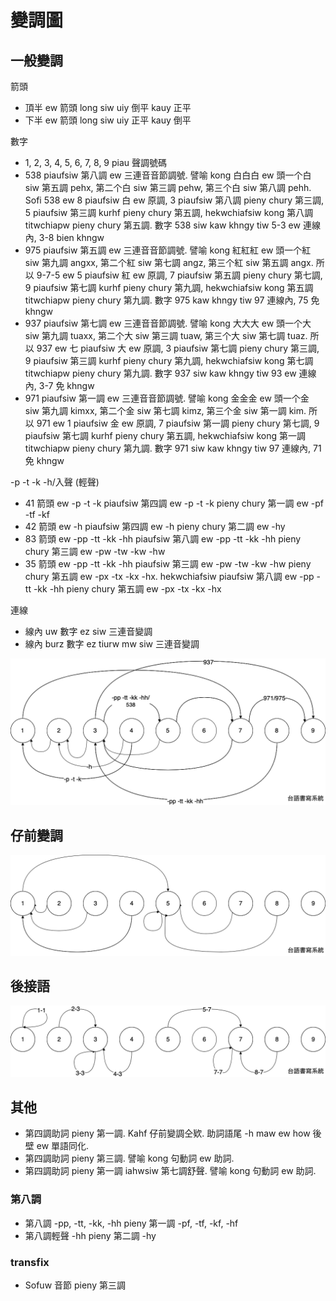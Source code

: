 # 變調圖

## 一般變調

箭頭

* 頂半 ew 箭頭 long siw uiy 倒平 kauy 正平
* 下半 ew 箭頭 long siw uiy 正平 kauy 倒平

數字

* 1, 2, 3, 4, 5, 6, 7, 8, 9 piau 聲調號碼
* 538 piaufsiw 第八調 ew 三連音音節調號. 譬喻 kong 白白白 ew 頭一个白 siw 第五調 pehx, 第二个白 siw 第三調 pehw, 第三个白 siw 第八調 pehh. Sofi 538 ew 8 piaufsiw 白 ew 原調, 3 piaufsiw 第八調 pieny chury 第三調, 5 piaufsiw 第三調 kurhf pieny chury 第五調, hekwchiafsiw kong 第八調 titwchiapw pieny chury 第五調. 數字 538 siw kaw khngy tiw 5-3 ew 連線內, 3-8 bien khngw
* 975 piaufsiw 第五調 ew 三連音音節調號. 譬喻 kong 紅紅紅 ew 頭一个紅 siw 第九調 angxx, 第二个紅 siw 第七調 angz, 第三个紅 siw 第五調 angx. 所以 9-7-5 ew 5 piaufsiw 紅 ew 原調, 7 piaufsiw 第五調 pieny chury 第七調, 9 piaufsiw 第七調 kurhf pieny chury 第九調, hekwchiafsiw kong 第五調 titwchiapw pieny chury 第九調. 數字 975 kaw khngy tiw 97 連線內, 75 免 khngw
* 937 piaufsiw 第七調 ew 三連音音節調號. 譬喻 kong 大大大 ew 頭一个大 siw 第九調 tuaxx, 第二个大 siw 第三調 tuaw, 第三个大 siw 第七調 tuaz. 所以 937 ew 七 piaufsiw 大 ew 原調, 3 piaufsiw 第七調 pieny chury 第三調, 9 piaufsiw 第三調 kurhf pieny chury 第九調, hekwchiafsiw kong 第七調 titwchiapw pieny chury 第九調. 數字 937 siw kaw khngy tiw 93 ew 連線內, 3-7 免 khngw
* 971 piaufsiw 第一調 ew 三連音音節調號. 譬喻 kong 金金金 ew 頭一个金 siw 第九調 kimxx, 第二个金 siw 第七調 kimz, 第三个金 siw 第一調 kim. 所以 971 ew 1 piaufsiw 金 ew 原調, 7 piaufsiw 第一調 pieny chury 第七調, 9 piaufsiw 第七調 kurhf pieny chury 第五調, hekwchiafsiw kong 第一調 titwchiapw pieny chury 第九調. 數字 971 siw kaw khngy tiw 97 連線內, 71 免 khngw

-p -t -k -h/入聲 (輕聲)

* 41 箭頭 ew -p -t -k piaufsiw 第四調 ew -p -t -k pieny chury 第一調 ew -pf -tf -kf
* 42 箭頭 ew -h piaufsiw 第四調 ew -h pieny chury 第二調 ew -hy
* 83 箭頭 ew -pp -tt -kk -hh piaufsiw 第八調 ew -pp -tt -kk -hh pieny chury 第三調 ew -pw -tw -kw -hw
* 35 箭頭 ew -pp -tt -kk -hh piaufsiw 第三調 ew -pw -tw -kw -hw pieny chury 第五調 ew -px -tx -kx -hx. hekwchiafsiw piaufsiw 第八調 ew -pp -tt -kk -hh pieny chury 第五調 ew -px -tx -kx -hx

連線

* 線內 uw 數字 ez siw 三連音變調
* 線內 burz 數字 ez tiurw mw siw 三連音變調

![tone-change](./tone-change.png)

## 仔前變調

![tone-change-of-a](./tone-change-of-a.png)

## 後接語

![inflection](./inflection.png)

## 其他

* 第四調助詞 pieny 第一調. Kahf 仔前變調仝欵. 助詞語尾 -h maw ew how 後壁 ew 單語同化.
* 第四調助詞 pieny 第三調. 譬喻 kong 句動詞 ew 助詞.
* 第四調助詞 pieny 第一調 iahwsiw 第七調舒聲. 譬喻 kong 句動詞 ew 助詞.

### 第八調

* 第八調 -pp, -tt, -kk, -hh pieny 第一調 -pf, -tf, -kf, -hf
* 第八調輕聲 -hh pieny 第二調 -hy

### transfix

* Sofuw 音節 pieny 第三調
